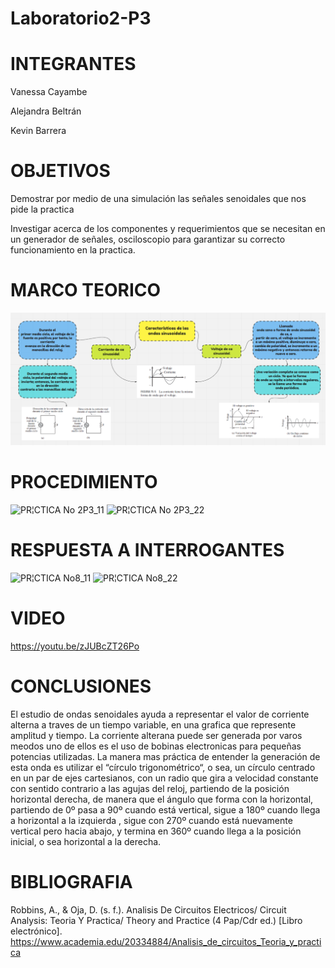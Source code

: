 # Laboratorio2-P3
# INTEGRANTES
Vanessa Cayambe

Alejandra Beltrán

Kevin Barrera
# OBJETIVOS
Demostrar por medio de una simulación las señales senoidales que nos pide la practica 

Investigar acerca de los componentes y requerimientos que se necesitan en un generador de señales, osciloscopio para garantizar su correcto funcionamiento en la practica.

# MARCO TEORICO
![](https://github.com/Kevinsan21/Laboratio2-P3/blob/main/Ondas.PNG)
# PROCEDIMIENTO

![PR¦CTICA No 2P3_11](https://user-images.githubusercontent.com/84421370/132358771-db6dfee6-2f8f-4c64-90ff-9ea504ae723c.jpg)
![PR¦CTICA No 2P3_22](https://user-images.githubusercontent.com/84421370/132358794-deee48f2-2c68-4d9d-868f-3392302fe33a.jpg)

# RESPUESTA A INTERROGANTES

![PR¦CTICA No8_11](https://user-images.githubusercontent.com/84421370/132363393-495d3529-6c9b-43bf-91c1-37beab30a6c8.jpg)
![PR¦CTICA No8_22](https://user-images.githubusercontent.com/84421370/132363415-0cc663a7-91c2-44ab-915d-9ed7ca6ca00d.jpg)


# VIDEO
https://youtu.be/zJUBcZT26Po
# CONCLUSIONES
El estudio de ondas senoidales ayuda a representar el valor de corriente alterna a traves de un tiempo variable, en una grafica que represente amplitud y tiempo. La corriente alterana puede ser generada por varos meodos uno de ellos es el uso de bobinas electronicas para pequeñas potencias utilizadas. La manera mas práctica de entender la generación de esta onda es utilizar el “círculo trigonométrico“, o sea, un círculo centrado en un par de ejes cartesianos, con un radio que gira a velocidad constante con sentido contrario a las agujas del reloj, partiendo de la posición horizontal derecha, de manera que el ángulo que forma con la horizontal, partiendo de 0º pasa a 90º cuando está vertical, sigue a 180º cuando llega a horizontal a la izquierda , sigue con 270º cuando está nuevamente vertical pero hacia abajo, y termina en 360º cuando llega a la posición inicial, o sea horizontal a la derecha.

# BIBLIOGRAFIA
Robbins, A., & Oja, D. (s. f.). Analisis De Circuitos Electricos/ Circuit Analysis: Teoria Y Practica/ Theory and Practice (4 Pap/Cdr ed.) [Libro electrónico]. https://www.academia.edu/20334884/Analisis_de_circuitos_Teoria_y_practica
